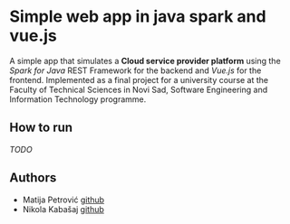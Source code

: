Simple web app in java spark and vue.js
=======================================

A simple app that simulates a **Cloud service provider platform** using the *Spark for Java* REST Framework
for the backend and *Vue.js* for the frontend. Implemented as a final project for a university course at the
Faculty of Technical Sciences in Novi Sad, Software Engineering and Information Technology programme.

How to run
-----------
*TODO*

Authors
-------

* Matija Petrović [github](http://www.github.com/matijapetrovic)
* Nikola Kabašaj [github](https://www.github.com/nikolakabasaj)